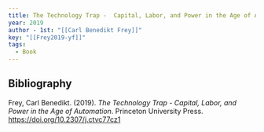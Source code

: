 ```yaml
---
title: The Technology Trap -  Capital, Labor, and Power in the Age of Automation
year: 2019
author - 1st: "[[Carl Benedikt Frey]]"
key: "[[Frey2019-yf]]"
tags:
  - Book
---
```


## Bibliography
Frey, Carl Benedikt. (2019). _The Technology Trap -  Capital, Labor, and Power in the Age of Automation_. Princeton University Press. https://doi.org/10.2307/j.ctvc77cz1


